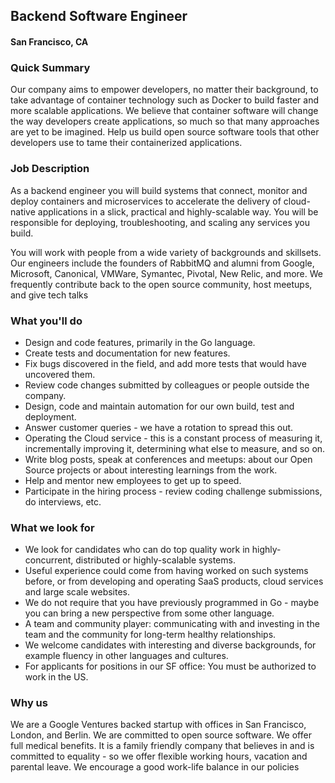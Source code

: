 ## Backend Software Engineer
#### San Francisco, CA

### Quick Summary
Our company aims to empower developers, no matter their background, to take advantage of
container technology such as Docker to build faster and more scalable applications. We believe
that container software will change the way developers create applications, so much so that
many approaches are yet to be imagined. Help us build open source software tools that other
developers use to tame their containerized applications.

### Job Description
As a backend engineer you will build systems that connect, monitor and deploy containers and
microservices to accelerate the delivery of cloud-native applications in a slick, practical and
highly-scalable way. You will be responsible for deploying, troubleshooting, and scaling any
services you build.

You will work with people from a wide variety of backgrounds and skillsets. Our engineers
include the founders of RabbitMQ and alumni from Google, Microsoft, Canonical, VMWare,
Symantec, Pivotal, New Relic, and more. We frequently contribute back to the open source
community, host meetups, and give tech talks

### What you'll do
+ Design and code features, primarily in the Go language.
+ Create tests and documentation for new features.
+ Fix bugs discovered in the field, and add more tests that would have uncovered them.
+ Review code changes submitted by colleagues or people outside the company.
+ Design, code and maintain automation for our own build, test and deployment.
+ Answer customer queries - we have a rotation to spread this out.
+ Operating the Cloud service - this is a constant process of measuring it,
incrementally improving it, determining what else to measure, and so on.
+ Write blog posts, speak at conferences and meetups: about our Open Source projects or
about interesting learnings from the work.
+ Help and mentor new employees to get up to speed.
+ Participate in the hiring process - review coding challenge submissions, do interviews,
etc.

### What we look for
+ We look for candidates who can do top quality work in highly-concurrent, distributed or
highly-scalable systems.
+ Useful experience could come from having worked on such systems before, or from
developing and operating SaaS products, cloud services and large scale websites.
+ We do not require that you have previously programmed in Go - maybe you can bring a
new perspective from some other language.
+ A team and community player: communicating with and investing in the team and the
community for long-term healthy relationships.
+ We welcome candidates with interesting and diverse backgrounds, for example fluency
in other languages and cultures.
+ For applicants for positions in our SF office: You must be authorized to work in the US.

### Why us
We are a Google Ventures backed startup with offices in San Francisco, London, and
Berlin. We are committed to open source software. We offer full medical benefits. It
is a family friendly company that believes in and is committed to equality - so we offer flexible
working hours, vacation and parental leave. We encourage a good work-life balance in our
policies
